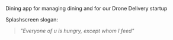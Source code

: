 Dining app for managing dining and for our Drone Delivery startup

Splashscreen slogan:

> _"Everyone of u is hungry, except whom I feed"_